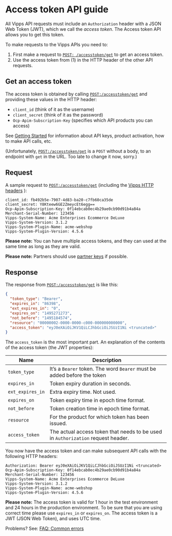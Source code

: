 <!-- START_METADATA
---
title: API guide
sidebar_position: 1
hide_table_of_contents: true
pagination_next: null
pagination_prev: null
---
END_METADATA -->

# Access token API guide

All Vipps API requests must include an `Authorization` header with
a JSON Web Token (JWT), which we call the _access token_.
The Access token API allows you to get this token.

To make requests to the Vipps APIs you need to:

1. First make a request to
   [`POST: /accesstoken/get`](https://vippsas.github.io/vipps-developer-docs/api/access-token#tag/Authorization-Service/operation/fetchAuthorizationTokenUsingPost)
   to get an access token.
2. Use the access token from (1) in the HTTP header of the other API requests.

## Get an access token

The access token is obtained by calling
[`POST:/accesstoken/get`](https://vippsas.github.io/vipps-developer-docs/api/access-token#tag/Authorization-Service/operation/fetchAuthorizationTokenUsingPost)
and providing these values in the HTTP header:

* `client_id` (think of it as the username)
* `client_secret` (think of it as the password)
* `Ocp-Apim-Subscription-Key` (specifies which API products you can access)

See
[Getting Started](https://vippsas.github.io/vipps-developer-docs/docs/vipps-developers/vipps-getting-started)
for information about API keys, product activation, how to make API calls, etc.

(Unfortunately,
[`POST:/accesstoken/get`](https://vippsas.github.io/vipps-developer-docs/api/access-token#tag/Authorization-Service/operation/fetchAuthorizationTokenUsingPost)
is a `POST` without a body, to an endpoint with
`get` in the URL. Too late to change it now, sorry.)

## Request

A sample request to
[`POST:/accesstoken/get`](https://vippsas.github.io/vipps-developer-docs/api/access-token#tag/Authorization-Service/operation/fetchAuthorizationTokenUsingPost)
(including the
[Vipps HTTP headers](https://vippsas.github.io/vipps-developer-docs/docs/vipps-developers/common-topics/http-headers)
):

```http
client_id: fb492b5e-7907-4d83-ba20-c7fb60ca35de
client_secret: Y8Kteew6GE2ZmeycEt6egg==
Ocp-Apim-Subscription-Key: 0f14ebcab0ec4b29ae0cb90d91b4a84a
Merchant-Serial-Number: 123456
Vipps-System-Name: Acme Enterprises Ecommerce DeLuxe
Vipps-System-Version: 3.1.2
Vipps-System-Plugin-Name: acme-webshop
Vipps-System-Plugin-Version: 4.5.6
```

**Please note:** You can have multiple access tokens, and they can used at the
same time as long as they are valid.

**Please note:** Partners should use
[partner keys](https://vippsas.github.io/vipps-developer-docs/docs/vipps-partner/partner-keys)
if possible.

## Response

The response from
[`POST:/accesstoken/get`](https://vippsas.github.io/vipps-developer-docs/api/access-token#tag/Authorization-Service/operation/fetchAuthorizationTokenUsingPost)
is like this:

```json
{
  "token_type": "Bearer",
  "expires_in": "86398",
  "ext_expires_in": "0",
  "expires_on": "1495271273",
  "not_before": "1495184574",
  "resource": "00000002-0000-0000-c000-000000000000",
  "access_token": "eyJ0eXAiOiJKV1QiLCJhbGciOiJSUzI1Ni <truncated>"
}
```

The `access_token` is the most important part.
An explanation of the contents of the access token (the JWT properties):

| Name             | Description                                                                      |
|------------------|----------------------------------------------------------------------------------|
| `token_type`     | It’s a `Bearer` token. The word `Bearer` must be added before the token          |
| `expires_in`     | Token expiry duration in seconds.                                                |
| `ext_expires_in` | Extra expiry time. Not used.                                                     |
| `expires_on`     | Token expiry time in epoch time format.                                          |
| `not_before`     | Token creation time in epoch time format.                                        |
| `resource`       | For the product for which token has been issued.                                 |
| `access_token`   | The actual access token that needs to be used in `Authorization` request header. |

You now have the access token and can make subsequent API calls with the following HTTP headers:

```
Authorization: Bearer eyJ0eXAiOiJKV1QiLCJhbGciOiJSUzI1Ni <truncated>
Ocp-Apim-Subscription-Key: 0f14ebcab0ec4b29ae0cb90d91b4a84a
Merchant-Serial-Number: 123456
Vipps-System-Name: Acme Enterprises Ecommerce DeLuxe
Vipps-System-Version: 3.1.2
Vipps-System-Plugin-Name: acme-webshop
Vipps-System-Plugin-Version: 4.5.6
```

**Please note:** The access token is valid for 1 hour in the test environment
and 24 hours in the production environment. To be sure that you are using
correct time please use `expires_in` or `expires_on`.
The access token is a JWT (JSON Web Token), and uses UTC time.

Problems? See:
[FAQ: Common errors](https://vippsas.github.io/vipps-developer-docs/docs/vipps-developers/faqs/common-errors-faq)

